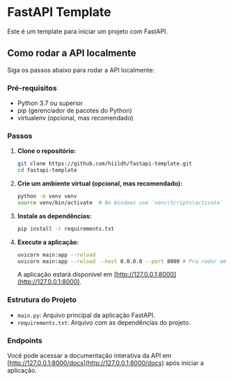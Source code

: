 # FastAPI Template

Este é um template para iniciar um projeto com FastAPI.

## Como rodar a API localmente

Siga os passos abaixo para rodar a API localmente:

### Pré-requisitos

- Python 3.7 ou superior
- pip (gerenciador de pacotes do Python)
- virtualenv (opcional, mas recomendado)

### Passos

1. **Clone o repositório:**

    ```bash
    git clone https://github.com/hiildh/fastapi-template.git
    cd fastapi-template
    ```

2. **Crie um ambiente virtual (opcional, mas recomendado):**

    ```bash
    python -m venv venv
    source venv/bin/activate  # No Windows use `venv\Scripts\activate`
    ```

3. **Instale as dependências:**

    ```bash
    pip install -r requirements.txt
    ```

4. **Execute a aplicação:**

    ```bash
    uvicorn main:app --reload
    uvicorn main:app --reload --host 0.0.0.0 --port 8000 # Pra rodar em network
    ```

    A aplicação estará disponível em [http://127.0.0.1:8000](http://127.0.0.1:8000).

### Estrutura do Projeto

- `main.py`: Arquivo principal da aplicação FastAPI.
- `requirements.txt`: Arquivo com as dependências do projeto.

### Endpoints

Você pode acessar a documentação interativa da API em [http://127.0.0.1:8000/docs](http://127.0.0.1:8000/docs) após iniciar a aplicação.
